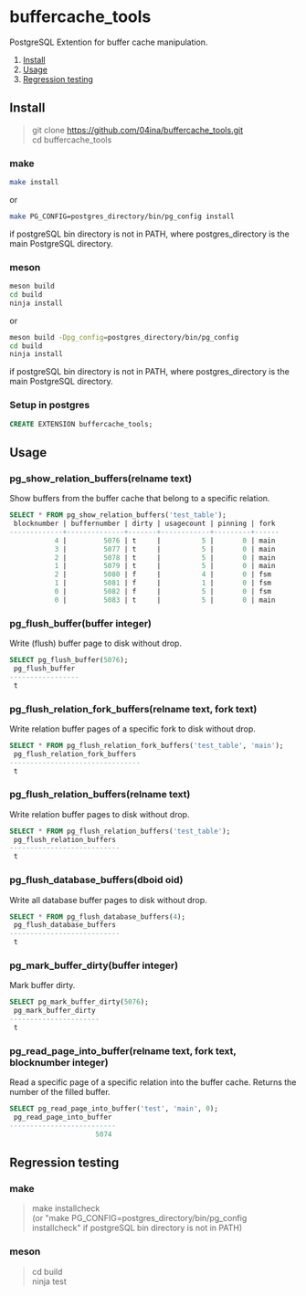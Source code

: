 # buffercache_tools
PostgreSQL Extention for buffer cache manipulation.

1. [Install](#install)
2. [Usage](#usage)
3. [Regression testing](#Regression-testing)

## Install  
> git clone https://github.com/04ina/buffercache_tools.git   
> cd buffercache_tools
### make
```sh
make install
```    
or 
```sh
make PG_CONFIG=postgres_directory/bin/pg_config install
```
if postgreSQL bin directory is not in PATH, where postgres_directory is the main PostgreSQL directory.  
### meson
```sh
meson build  
cd build  
ninja install
```
or
```sh  
meson build -Dpg_config=postgres_directory/bin/pg_config      
cd build  
ninja install
```
if postgreSQL bin directory is not in PATH, where postgres_directory is the main PostgreSQL directory.  
### Setup in postgres
```sql
CREATE EXTENSION buffercache_tools;
```
## Usage
### pg_show_relation_buffers(relname text) 
Show buffers from the buffer cache that belong to a specific relation.  
```sql
SELECT * FROM pg_show_relation_buffers('test_table');
 blocknumber | buffernumber | dirty | usagecount | pinning | fork 
-------------+--------------+-------+------------+---------+------
           4 |         5076 | t     |          5 |       0 | main
           3 |         5077 | t     |          5 |       0 | main
           2 |         5078 | t     |          5 |       0 | main
           1 |         5079 | t     |          5 |       0 | main
           2 |         5080 | f     |          4 |       0 | fsm
           1 |         5081 | f     |          1 |       0 | fsm
           0 |         5082 | f     |          5 |       0 | fsm
           0 |         5083 | t     |          5 |       0 | main
```
### pg_flush_buffer(buffer integer)
Write (flush) buffer page to disk without drop.
```sql
SELECT pg_flush_buffer(5076);
 pg_flush_buffer 
-----------------
 t
```
### pg_flush_relation_fork_buffers(relname text, fork text)
Write relation buffer pages of a specific fork to disk without drop.
```sql
SELECT * FROM pg_flush_relation_fork_buffers('test_table', 'main');
 pg_flush_relation_fork_buffers 
--------------------------------
 t
```
### pg_flush_relation_buffers(relname text)
Write relation buffer pages to disk without drop.
```sql
SELECT * FROM pg_flush_relation_buffers('test_table');
 pg_flush_relation_buffers 
---------------------------
 t
```
### pg_flush_database_buffers(dboid oid)
Write all database buffer pages to disk without drop.
```sql
SELECT * FROM pg_flush_database_buffers(4);
 pg_flush_database_buffers 
---------------------------
 t
```
### pg_mark_buffer_dirty(buffer integer)
Mark buffer dirty.
```sql
SELECT pg_mark_buffer_dirty(5076);
 pg_mark_buffer_dirty 
----------------------
 t
```
### pg_read_page_into_buffer(relname text, fork text, blocknumber integer)
Read a specific page of a specific relation into the buffer cache. Returns the number of the filled buffer.
```sql
SELECT pg_read_page_into_buffer('test', 'main', 0);
 pg_read_page_into_buffer 
--------------------------
                     5074
```
## Regression testing  
### make  
> make installcheck    
> (or "make PG_CONFIG=postgres_directory/bin/pg_config installcheck" if postgreSQL bin directory is not in PATH)   
### meson  
> cd build  
> ninja test  


